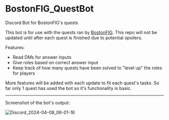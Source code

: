 # BostonFIG_QuestBot
Discord Bot for BostonFIG's quests

This bot is for use with the quests ran by [BostonFIG](https://www.bostonfig.com/fest-homepage/). This repo will not be updated until after each quest is finished due to potential spoilers.

Features:
- Read DMs for answer inputs
- Give roles based on correct answer input
- Keep track of how many quests have been solved to "level up" the roles for players

More features will be added with each update to fit each quest's tasks. So far only 1 quest has used the bot so it's functionality is basic. 

___

Screenshot of the bot's output:

![Discord_2024-04-08_06-01-16](https://github.com/skylarkblue1/BostonFIG_QuestBot/assets/15182062/24477de9-84f2-42be-8cc0-64920ab34397)
